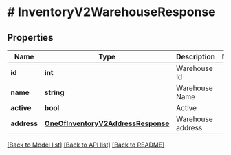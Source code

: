 # # InventoryV2WarehouseResponse

## Properties

Name | Type | Description | Notes
------------ | ------------- | ------------- | -------------
**id** | **int** | Warehouse Id |
**name** | **string** | Warehouse Name |
**active** | **bool** | Active |
**address** | [**OneOfInventoryV2AddressResponse**](OneOfInventoryV2AddressResponse.md) | Warehouse address |

[[Back to Model list]](../../README.md#models) [[Back to API list]](../../README.md#endpoints) [[Back to README]](../../README.md)
